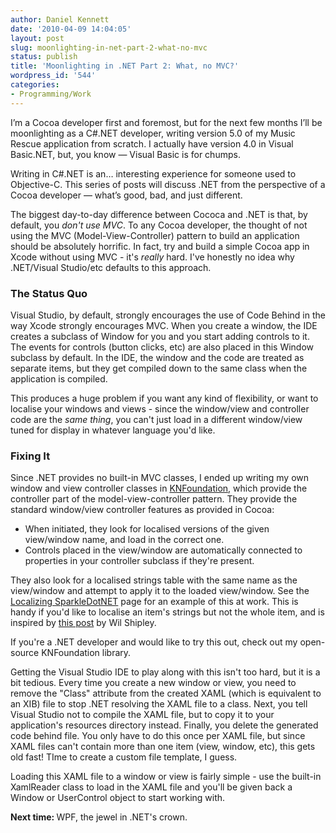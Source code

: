 ```yaml
---
author: Daniel Kennett
date: '2010-04-09 14:04:05'
layout: post
slug: moonlighting-in-net-part-2-what-no-mvc
status: publish
title: 'Moonlighting in .NET Part 2: What, no MVC?'
wordpress_id: '544'
categories:
- Programming/Work
---
```


<p>I’m a Cocoa developer first and foremost, but for the next few months I’ll be moonlighting as a C#.NET developer, writing version 5.0 of my Music Rescue application from scratch. I actually have version 4.0 in Visual Basic.NET, but, you know — Visual Basic is for chumps.</p>
<p>Writing in C#.NET is an… interesting experience for someone used to Objective-C. This series of posts will discuss .NET from the perspective of a Cocoa developer — what’s good, bad, and just different.</p>
<p>The biggest day-to-day difference between Cococa and .NET is that, by default, you <em>don't use MVC</em>. To any Cocoa developer, the thought of not using the MVC (Model-View-Controller) pattern to build an application should be absolutely horrific. In fact, try and build a simple Cocoa app in Xcode without using MVC - it's <em>really</em> hard. I've honestly no idea why .NET/Visual Studio/etc defaults to this approach.</p><!--more--><h3>The Status Quo</h3>
<p>Visual Studio, by default, strongly encourages the use of Code Behind in the way Xcode strongly encourages MVC. When you create a window, the IDE creates a subclass of Window for you and you start adding controls to it. The events for controls (button clicks, etc) are also placed in this Window subclass by default. In the IDE, the window and the code are treated as separate items, but they get compiled down to the same class when the application is compiled.</p>
<p>This produces a huge problem if you want any kind of flexibility, or want to localise your windows and views - since the window/view and controller code are the <em>same thing</em>, you can't just load in a different window/view tuned for display in whatever language you'd like.</p>
<h3>Fixing It</h3>
<p>Since .NET provides no built-in MVC classes, I ended up writing my own window and view controller classes in <a href="http://bitbucket.org/ikenndac/knfoundation/">KNFoundation</a>, which provide the controller part of the model-view-controller pattern. They provide the standard window/view controller features as provided in Cocoa:</p>
<ul>
<li>When initiated, they look for localised versions of the given view/window name, and load in the correct one.</li>
<li>Controls placed in the view/window are automatically connected to properties in your controller subclass if they're present.</li>
</ul>
<p>They also look for a localised strings table with the same name as the view/window and attempt to apply it to the loaded view/window. See the <a href="http://bitbucket.org/ikenndac/sparkledotnet/wiki/Localizing">Localizing SparkleDotNET</a> page for an example of this at work. This is handy if you'd like to localise an item's strings but not the whole item, and is inspired by <a href="http://wilshipley.com/blog/2009/10/pimp-my-code-part-17-lost-in.html">this post</a> by Wil Shipley.</p>
<p>If you're a .NET developer and would like to try this out, check out my open-source KNFoundation library.</p>
<p>Getting the Visual Studio IDE to play along with this isn't too hard, but it is a bit tedious. Every time you create a new window or view, you need to remove the "Class" attribute from the created XAML (which is equivalent to an XIB) file to stop .NET resolving the XAML file to a class. Next, you tell Visual Studio not to compile the XAML file, but to copy it to your application's resources directory instead. Finally, you delete the generated code behind file. You only have to do this once per XAML file, but since XAML files can't contain more than one item (view, window, etc), this gets old fast! TIme to create a custom file template, I guess.</p>
<p>Loading this XAML file to a window or view is fairly simple - use the built-in XamlReader class to load in the XAML file and you'll be given back a Window or UserControl object to start working with.</p>
<p><strong>Next time: </strong>WPF, the jewel in .NET's crown.</p>